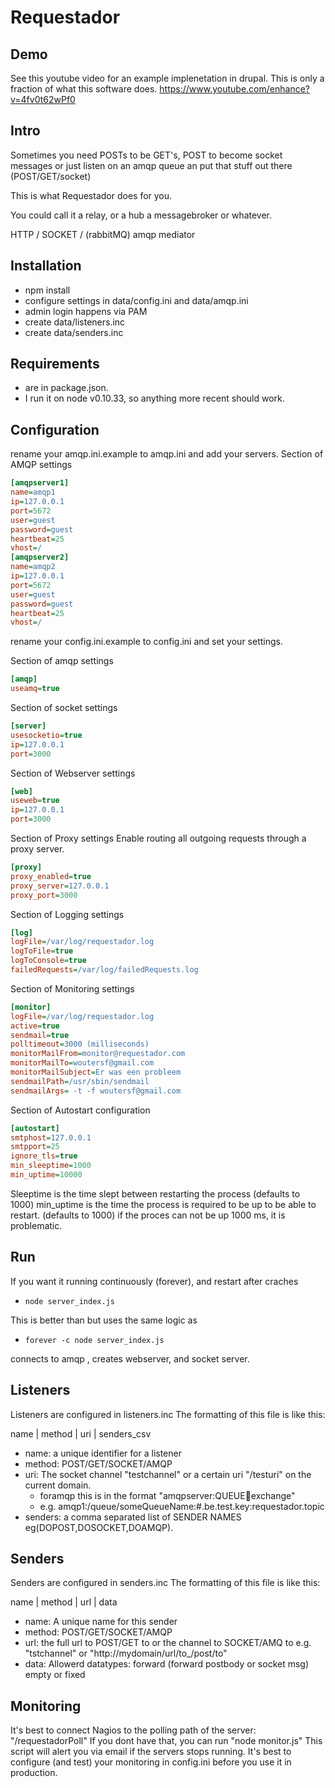 # Requestador #

## Demo ##
See this youtube video for an example implenetation in drupal.
This is only a fraction of what this software does.
https://www.youtube.com/enhance?v=4fv0t62wPf0

## Intro ##
Sometimes you need POSTs to be GET's, POST to become socket messages or
just listen on an amqp queue an put that stuff out there (POST/GET/socket)

This is what Requestador does for you.

You could call it a relay, or a hub a messagebroker or whatever.

HTTP / SOCKET / (rabbitMQ) amqp mediator

## Installation ##
* npm install
* configure settings in data/config.ini and data/amqp.ini
* admin login happens via PAM
* create data/listeners.inc
* create data/senders.inc

## Requirements ##
* are in package.json.
* I run it on node v0.10.33, so anything more recent should work.

## Configuration ##

rename your amqp.ini.example to amqp.ini and add your servers.
Section of AMQP settings

```ini
[amqpserver1]
name=amqp1
ip=127.0.0.1
port=5672
user=guest
password=guest
heartbeat=25
vhost=/
[amqpserver2]
name=amqp2
ip=127.0.0.1
port=5672
user=guest
password=guest
heartbeat=25
vhost=/
```
rename your config.ini.example to config.ini and set your settings.

Section of amqp settings
```ini
[amqp]
useamq=true
```

Section of socket settings
```ini
[server]
usesocketio=true
ip=127.0.0.1
port=3000
```

Section of Webserver settings
```ini
[web]
useweb=true
ip=127.0.0.1
port=3000
```

Section of Proxy settings
Enable routing all outgoing requests through a proxy server.
```ini
[proxy]
proxy_enabled=true
proxy_server=127.0.0.1
proxy_port=3000
```

Section of Logging settings
```ini
[log]
logFile=/var/log/requestador.log
logToFile=true
logToConsole=true
failedRequests=/var/log/failedRequests.log
```

Section of Monitoring settings
```ini
[monitor]
logFile=/var/log/requestador.log
active=true
sendmail=true
polltimeout=3000 (milliseconds)
monitorMailFrom=monitor@requestador.com
monitorMailTo=woutersf@gmail.com
monitorMailSubject=Er was een probleem
sendmailPath=/usr/sbin/sendmail
sendmailArgs= -t -f woutersf@gmail.com
```

Section of Autostart configuration
```ini
[autostart]
smtphost=127.0.0.1
smtpport=25
ignore_tls=true
min_sleeptime=1000
min_uptime=10000
```
Sleeptime is the time slept between restarting the process (defaults to 1000)
min_uptime is the time the process is required to be up to be able to restart. (defaults to 1000)
if the proces can not be up 1000 ms, it is problematic.


## Run ##
If you want it running continuously (forever), and restart after craches
* `node server_index.js`

This is better than but uses the same logic as
* `forever -c node server_index.js`

connects to amqp , creates webserver, and socket server.

## Listeners ##
Listeners are configured in listeners.inc
The formatting of this file is like this:

name | method | uri | senders_csv

* name: a unique identifier for a listener
* method:  POST/GET/SOCKET/AMQP
* uri: The socket channel "testchannel" or a certain uri "/testuri" on the current domain.
  * foramqp this is in the format "amqpserver:QUEUE:key:exchange"
  * e.g. amqp1:/queue/someQueueName:#.be.test.key:requestador.topic
* senders: a comma separated list of SENDER NAMES eg(DOPOST,DOSOCKET,DOAMQP).

## Senders ##
Senders are configured in senders.inc
The formatting of this file is like this:

name | method | url | data
* name: A unique name for this sender
* method: POST/GET/SOCKET/AMQP
* url: the full url to POST/GET to or the channel to SOCKET/AMQ to
e.g. "tstchannel" or "http://mydomain/url/to_/post/to"
* data: Allowerd datatypes: forward (forward postbody or socket msg) empty or fixed

## Monitoring ##
It's best to connect Nagios to the polling path of the server: "/requestadorPoll"
If you dont have that, you can run "node monitor.js" This script will alert you via email if the servers stops running.
It's best to configure (and test) your monitoring in config.ini before you use it in production.
